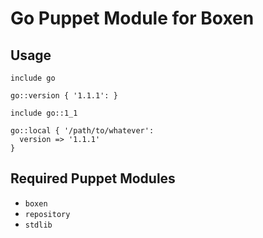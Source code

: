 # Go Puppet Module for Boxen

## Usage

```puppet
include go

go::version { '1.1.1': }

include go::1_1

go::local { '/path/to/whatever':
  version => '1.1.1'
}
```

## Required Puppet Modules

* `boxen`
* `repository`
* `stdlib`
